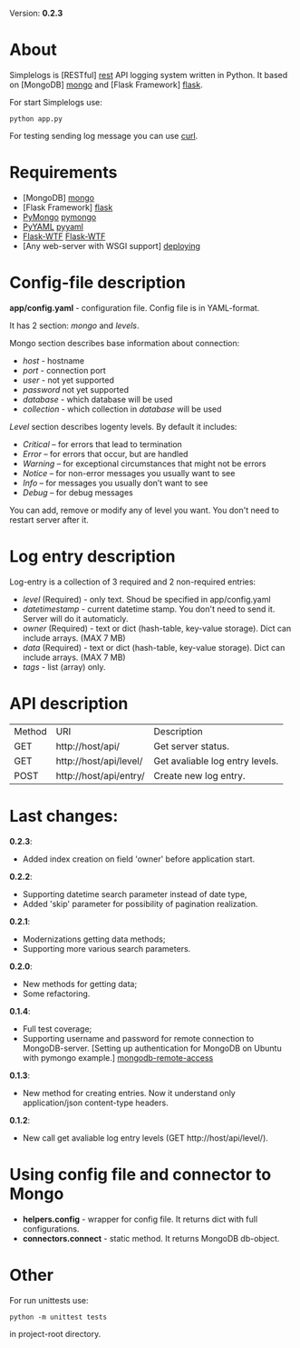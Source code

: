 Version: __0.2.3__

About
=====
Simplelogs is [RESTful] [rest] API logging system written in Python. It based on [MongoDB] [mongo] and [Flask Framework] [flask].

For start Simplelogs use:

    python app.py

For testing sending log message you can use [curl].

Requirements
============
  * [MongoDB] [mongo]
  * [Flask Framework] [flask]
  * [PyMongo] [pymongo]
  * [PyYAML] [pyyaml]
  * [Flask-WTF] [Flask-WTF]
  * [Any web-server with WSGI support] [deploying]

Config-file description
=======================
__app/config.yaml__ - configuration file. Config file is in YAML-format.

It has 2 section: _mongo_ and _levels_.

Mongo section describes base information about connection:

  * _host_ - hostname
  * _port_ - connection port
  * _user_ - not yet supported
  * _password_ not yet supported
  * _database_ - which database will be used
  * _collection_ - which collection in _database_ will be used

_Level_ section describes logenty levels. By default it includes:

  * _Critical_ – for errors that lead to termination
  * _Error_ – for errors that occur, but are handled
  * _Warning_ – for exceptional circumstances that might not be errors
  * _Notice_ – for non-error messages you usually want to see
  * _Info_ – for messages you usually don’t want to see
  * _Debug_ – for debug messages
  
You can add, remove or modify any of level you want. You don't need to restart server after it. 

Log entry description
=====================
Log-entry is a collection of 3 required and 2 non-required entries:

  * _level_ (Required) - only text. Shoud be specified in app/config.yaml
  * _datetimestamp_ - current datetime stamp. You don't need to send it. Server will do it automaticly.
  * _owner_ (Required) - text or dict (hash-table, key-value storage). Dict can include arrays. (MAX 7 MB)
  * _data_ (Required) - text or dict (hash-table, key-value storage). Dict can include arrays. (MAX 7 MB)
  * _tags_ - list (array) only.

API description
===============
<table>
    <tr>
        <td>Method</td>
        <td>URI</td>
        <td>Description</td>
    </tr>
    <tr>
        <td>GET</td>
        <td>http://host/api/</td>
        <td>Get server status.</td>
    </tr>
    <tr>
            <td>GET</td>
            <td>http://host/api/level/</td>
            <td>Get avaliable log entry levels.</td>
    </tr>
    <tr>
        <td>POST</td>
        <td>http://host/api/entry/</td>
        <td>Create new log entry.</td>
    </tr>
</table>

Last changes:
============

__0.2.3__:

  * Added index creation on field 'owner' before application start.

__0.2.2__:

  * Supporting datetime search parameter instead of date type,
  * Added 'skip' parameter for possibility of pagination realization.

__0.2.1__:

  * Modernizations getting data methods;
  * Supporting more various search parameters.

__0.2.0__:

  * New methods for getting data;
  * Some refactoring.

__0.1.4__:

  * Full test coverage;
  * Supporting username and password for remote connection to MongoDB-server. [Setting up authentication for MongoDB on Ubuntu with pymongo example.] [mongodb-remote-access]

__0.1.3__:

  * New method for creating entries. Now it understand only application/json content-type headers.

__0.1.2__:

  * New call get avaliable log entry levels (GET http://host/api/level/).


Using config file and connector to Mongo
========================================
  * __helpers.config__ - wrapper for config file. It returns dict with full configurations.
  * __connectors.connect__ - static method. It returns  MongoDB db-object.

Other
=====
For run unittests use:

    python -m unittest tests

in project-root directory.

[mongodb-remote-access]: https://github.com/SkyFox/simplelogs/wiki/Setting-up-authentication-for-MongoDB-on-Ubuntu-with-pymongo-example
[mongo]: http://www.mongodb.org/
[flask]: http://flask.pocoo.org/
[rest]: http://en.wikipedia.org/wiki/Representational_state_transfer
[pymongo]: http://api.mongodb.org/python/current/
[pyyaml]: http://pyyaml.org/
[Flask-WTF]: http://packages.python.org/Flask-WTF/
[deploying]: http://flask.pocoo.org/docs/deploying/
[curl]: http://en.wikipedia.org/wiki/CURL
